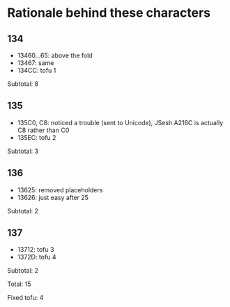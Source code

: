 ﻿# Rationale behind these characters

## 134
- 13460…65: above the fold
- 13467: same
- 134CC: tofu 1

Subtotal: 8

## 135
- 135C0, C8: noticed a trouble (sent to Unicode), JSesh A216C is actually C8 rather than C0
- 135EC: tofu 2

Subtotal: 3

## 136
- 13625: removed placeholders
- 13626: just easy after 25

Subtotal: 2

## 137
- 13712: tofu 3
- 1372D: tofu 4

Subtotal: 2

Total: 15

Fixed tofu: 4
